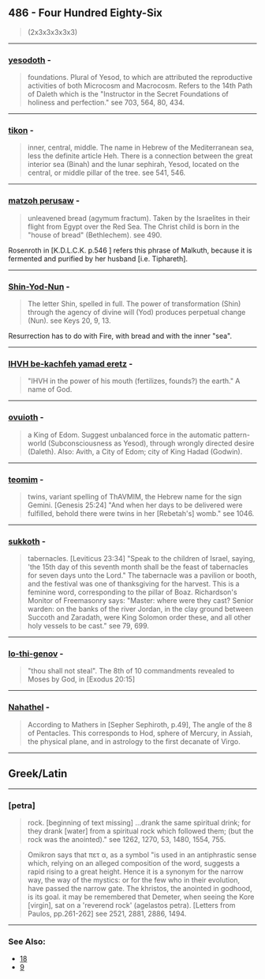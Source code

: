 ## 486 - Four Hundred Eighty-Six
> (2x3x3x3x3x3)

---

### [yesodoth](/keys/ISVDVTh) - 
> foundations. Plural of Yesod, to which are attributed the reproductive activities of both Microcosm and Macrocosm. Refers to the 14th Path of Daleth which is the "Instructor in the Secret Foundations of holiness and perfection." see 703, 564, 80, 434.

---

### [tikon](/keys/ThIKVN) - 
> inner, central, middle. The name in Hebrew of the Mediterranean sea, less the definite article Heh. There is a connection between the great interior sea (Binah) and the lunar sephirah, Yesod, located on the central, or middle pillar of the tree. see 541, 546.

---

### [matzoh perusaw](/keys/MTzH.PRVSH) - 
> unleavened bread (agymum fractum). Taken by the Israelites in their flight from Egypt over the Red Sea. The Christ child is born in the "house of bread" (Bethlechem). see 490.

Rosenroth in [K.D.L.C.K. p.546 ] refers this phrase of Malkuth, because it is fermented and purified by her husband [i.e. Tiphareth].

---

### [Shin-Yod-Nun](/keys/ShIN-IVD-NVN) - 
> The letter Shin, spelled in full. The power of transformation (Shin) through the agency of divine will (Yod) produces perpetual change (Nun). see Keys 20, 9, 13.

Resurrection has to do with Fire, with bread and with the inner "sea".

---

### [IHVH be-kachfeh yamad eretz](/keys/IHVH.BChKPH.IMD.ARTz) - 
> "IHVH in the power of his mouth (fertilizes, founds?) the earth." A name of God.

---

### [ovuioth](/keys/OVITh) - 
> a King of Edom. Suggest unbalanced force in the automatic pattern-world (Subconsciousness as Yesod), through wrongly directed desire (Daleth). Also: Avith, a City of Edom; city of King Hadad (Godwin).

---

### [teomim](/keys/ThVMM) - 
> twins, variant spelling of ThAVMIM, the Hebrew name for the sign Gemini. [Genesis 25:24] "And when her days to be delivered were fulfilled, behold there were twins in her [Rebetah's] womb." see 1046.

---

### [sukkoth](/keys/SKVTh) - 
> tabernacles. [Leviticus 23:34] "Speak to the children of Israel, saying, 'the 15th day of this seventh month shall be the feast of tabernacles for seven days unto the Lord." The tabernacle was a pavilion or booth, and the festival was one of thanksgiving for the harvest. This is a feminine word, corresponding to the pillar of Boaz. Richardson's Monitor of Freemasonry says: "Master: where were they cast? Senior warden: on the banks of the river Jordan, in the clay ground between Succoth and Zaradath, were King Solomon order these, and all other holy vessels to be cast." see 79, 699.

---

### [lo-thi-genov](/keys/LA.ThGNB) - 
> "thou shall not steal". The 8th of 10 commandments revealed to Moses by God, in [Exodus 20:15]

---

### [Nahathel](/keys/NHThAL) - 
> According to Mathers in [Sepher Sephiroth, p.49], The angle of the 8 of Pentacles. This corresponds to Hod, sphere of Mercury, in Assiah, the physical plane, and in astrology to the first decanate of Virgo.

---

## Greek/Latin

---

### [petra]
> rock. [beginning of text missing] ...drank the same spiritual drink; for they drank [water] from a spiritual rock which followed them; (but the rock was the anointed)." see 1262, 1270, 53, 1480, 1554, 755.

> Omikron says that πετ α, as a symbol "is used in an antiphrastic sense which, relying on an alleged composition of the word, suggests a rapid rising to a great height. Hence it is a synonym for the narrow way, the way of the mystics: or for the few who in their evolution, have passed the narrow gate. The khristos, the anointed in godhood, is its goal. it may be remembered that Demeter, when seeing the Kore [virgin], sat on a 'reverend rock' (agelastos petra). [Letters from Paulos, pp.261-262] see 2521, 2881, 2886, 1494.

---

### See Also:

- [18](18)
- [9](9)

